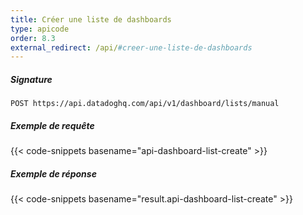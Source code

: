 ```yaml
---
title: Créer une liste de dashboards
type: apicode
order: 8.3
external_redirect: /api/#creer-une-liste-de-dashboards
---
```


##### Signature

`POST https://api.datadoghq.com/api/v1/dashboard/lists/manual`

##### Exemple de requête

{{< code-snippets basename="api-dashboard-list-create" >}}

##### Exemple de réponse

{{< code-snippets basename="result.api-dashboard-list-create" >}}
